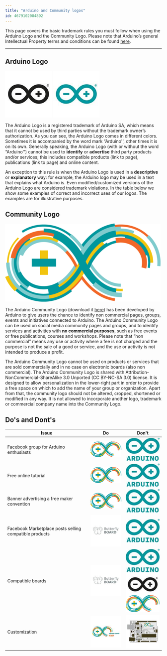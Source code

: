 ```yaml
---
title: "Arduino and Community logos"
id: 4679102084892
---
```


This page covers the basic trademark rules you must follow when using the Arduino Logo and the Community Logo. Please note that Arduino’s general Intellectual Property terms and conditions can be found [here](https://www.arduino.cc/en/trademark). 


---

## Arduino Logo

![Black Arduino Infinity Logo](img/ArduinoLogo_Black.jpg) ![Blue Arduino Infinity Logo](img/ArduinoLogo_Blue.jpg)

The Arduino Logo is a registered trademark of Arduino SA, which means that it cannot be used by third parties without the trademark owner’s authorization. 
As you can see, the Arduino Logo comes in different colors. Sometimes it is accompanied by the word mark “Arduino'', other times it is on its own. Generally speaking, the Arduino Logo (with or without the word “Arduino'')  cannot be used to **identify** or **advertise** third party products and/or services; this includes compatible products (link to page), publications (link to page) and online content.

An exception to this rule is when the Arduino Logo is used in a **descriptive** or **explanatory** way: for example, the Arduino logo may be used in a text that explains what Arduino is. Even modified/customized versions of the Arduino Logo are considered trademark violations. In the table below we show some examples of correct and incorrect uses of our logos. The examples are for illustrative purposes. 

## Community Logo

![Infinity Arduino Community Logo](img/ArduinoCommunityLogo.png)

The Arduino Community Logo (download it [here](https://www.arduino.cc/en/trademark/community-logo)) has been developed by Arduino to give users the chance to identify non commercial pages, groups, events and initiatives connected to Arduino. The Arduino Community Logo can be used on social media community pages and groups, and to identify services and activities with **no commercial purposes**, such as free events or free publications, courses and workshops. Please note that “non commercial” means any use or activity where a fee is not charged and the purpose is not the sale of a good or service, and the use or activity is not intended to produce a profit.

The Arduino Community Logo cannot be used on products or services that are sold commercially and in no case on electronic boards (also non commercial).
The Arduino Community Logo is shared with Attribution-NonCommercial-ShareAlike 3.0 Unported (CC BY-NC-SA 3.0) license. It is designed to allow personalization in the lower-right part in order to provide a free space on which to add the name of your group or organization. Apart from that, the community logo should not be altered, cropped, shortened or modified in any way. It is not allowed to incorporate another logo, trademark or commercial company name into the Community Logo. 

## Do's and Dont's

| Issue | Do | Don't|
| ----------- | ----------- | ----------- |
| Facebook group for Arduino enthusiasts | ![Community Logo](img/ArduinoCommunityLogo_table.png) | ![Arduino Logo](img/ArduinoLogo_Blue_table.jpg)
| Free online tutorial |![Community Logo](img/ArduinoCommunityLogo_table.png) | ![Arduino Logo](img/ArduinoLogo_Blue_table.jpg)|
| Banner advertising a free maker convention |![Community Logo](img/ArduinoCommunityLogo_table.png) | ![Arduino Logo](img/ArduinoLogo_Blue_table.jpg)|
|Facebook Marketplace posts selling compatible products | ![Butterfly Board](img/ButterflyBoardLogo.jpg) | ![Arduino Logo](img/ArduinoLogo_Blue_table.jpg) |
| Compatible boards | ![Butterfly Board](img/ButterflyBoardLogo.jpg) | ![Arduino Logos](img/ArduinoLogos_table.png) |
| Customization  | ![Community Example](img/ArduinoCommunity_example.jpg) | ![Bad Community Example](img/ArduinoCommunity_bad_example.jpg) |